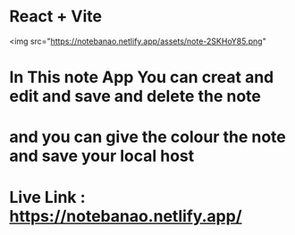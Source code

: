 # React + Vite
<img src="https://notebanao.netlify.app/assets/note-2SKHoY85.png"
# In This note App You can creat and edit and save and delete the note 
# and you can give the colour the note and save your local host 

# Live Link : https://notebanao.netlify.app/
